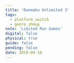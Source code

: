 ```yaml
---
title: 'Danmaku Unlimited 3'
tags:
  - platform_switch
  - genre_shmup
note: 'Limited Run Games'
digital: false
physical: true
guide: false
pending: false
date: 2019-04-10
---
```

